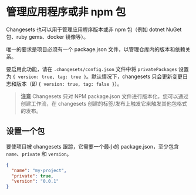 # 管理应用程序或非 npm 包

Changesets 也可以用于管理应用程序版本或非 npm 包（例如 dotnet NuGet 包、ruby gems、docker 镜像等）。

唯一的要求是项目必须有一个 package.json 文件，以管理仓库内的版本和依赖关系。

要启用此功能，请在 `.changesets/config.json` 文件中将 `privatePackages` 设置为 `{ version: true, tag: true }`。默认情况下，changesets 只会更新变更日志和版本（即 `{ version: true, tag: false }`）。

> **注意**
> Changesets 只对 NPM package.json 文件进行版本化，您可以通过创建工作流，在 changesets 创建的标签/发布上触发它来触发其他包格式的发布。

## 设置一个包

要使项目被 changesets 跟踪，它需要一个最小的 package.json，至少包含 `name`、`private` 和 `version`。

```json
{
  "name": "my-project",
  "private": true,
  "version": "0.0.1"
}
```
